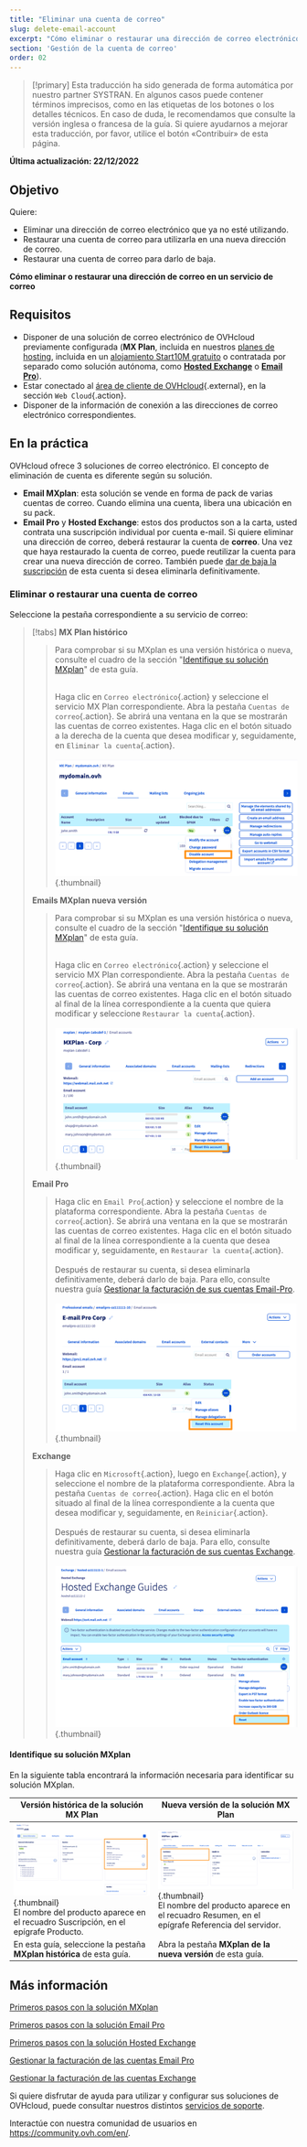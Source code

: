 ```yaml
---
title: "Eliminar una cuenta de correo"
slug: delete-email-account
excerpt: "Cómo eliminar o restaurar una dirección de correo electrónico en un servicio de correo"
section: 'Gestión de la cuenta de correo'
order: 02
---
```


> [!primary]
> Esta traducción ha sido generada de forma automática por nuestro partner SYSTRAN. En algunos casos puede contener términos imprecisos, como en las etiquetas de los botones o los detalles técnicos. En caso de duda, le recomendamos que consulte la versión inglesa o francesa de la guía. Si quiere ayudarnos a mejorar esta traducción, por favor, utilice el botón «Contribuir» de esta página.
>

**Última actualización: 22/12/2022**

## Objetivo

Quiere:

- Eliminar una dirección de correo electrónico que ya no esté utilizando. 
- Restaurar una cuenta de correo para utilizarla en una nueva dirección de correo. 
- Restaurar una cuenta de correo para darlo de baja.

**Cómo eliminar o restaurar una dirección de correo en un servicio de correo**

## Requisitos

- Disponer de una solución de correo electrónico de OVHcloud previamente configurada (**MX Plan**, incluida en nuestros [planes de hosting](https://www.ovhcloud.com/es-es/web-hosting/), incluida en un [alojamiento Start10M gratuito](https://www.ovhcloud.com/es-es/domains/free-web-hosting/) o contratada por separado como solución autónoma, como [**Hosted Exchange**](https://www.ovhcloud.com/es-es/emails/hosted-exchange/) o [**Email Pro**](https://www.ovhcloud.com/es-es/emails/email-pro/)).
- Estar conectado al [área de cliente de OVHcloud](	https://www.ovh.com/auth/?action=gotomanager&from=https://www.ovh.es/&ovhSubsidiary=es){.external}, en la sección `Web Cloud`{.action}.
- Disponer de la información de conexión a las direcciones de correo electrónico correspondientes.

## En la práctica <a name="instructions"></a>

OVHcloud ofrece 3 soluciones de correo electrónico. El concepto de eliminación de cuenta es diferente según su solución.

- **Email MXplan**: esta solución se vende en forma de pack de varias cuentas de correo. Cuando elimina una cuenta, libera una ubicación en su pack. 
- **Email Pro** y **Hosted Exchange**: estos dos productos son a la carta, usted contrata una suscripción individual por cuenta e-mail. Si quiere eliminar una dirección de correo, deberá restaurar la cuenta de **correo**. Una vez que haya restaurado la cuenta de correo, puede reutilizar la cuenta para crear una nueva dirección de correo. También puede [dar de baja la suscripción](https://docs.ovh.com/es/microsoft-collaborative-solutions/gestion-de-la-facturacion-exchange/#eliminar-cuentas) de esta cuenta si desea eliminarla definitivamente.

### Eliminar o restaurar una cuenta de correo

Seleccione la pestaña correspondiente a su servicio de correo:

> [!tabs]
> **MX Plan histórico**
>>
>> Para comprobar si su MXplan es una versión histórica o nueva, consulte el cuadro de la sección "[Identifique su solución MXplan](#whichmxplan)" de esta guía.<br><br>
>>
>> Haga clic en `Correo electrónico`{.action} y seleccione el servicio MX Plan correspondiente. Abra la pestaña `Cuentas de correo`{.action}. Se abrirá una ventana en la que se mostrarán las cuentas de correo existentes. Haga clic en el botón <i class="icons-ellipsis icons-border-rounded icons-masterbrand-blue"></i> situado a la derecha de la cuenta que desea modificar y, seguidamente, en `Eliminar la cuenta`{.action}.<br><br>
>>![Correo electrónico](images/email-mxplan-legacy-reset.png){.thumbnail}<br>
>>
> **Emails MXplan nueva versión**
>>
>> Para comprobar si su MXplan es una versión histórica o nueva, consulte el cuadro de la sección "[Identifique su solución MXplan](#whichmxplan)" de esta guía.<br><br>
>>
>> Haga clic en `Correo electrónico`{.action} y seleccione el servicio MX Plan correspondiente. Abra la pestaña `Cuentas de correo`{.action}. Se abrirá una ventana en la que se mostrarán las cuentas de correo existentes. Haga clic en el botón <i class="icons-ellipsis icons-border-rounded icons-masterbrand-blue"></i> situado al final de la línea correspondiente a la cuenta que quiera modificar y seleccione `Restaurar la cuenta`{.action}.<br><br>
>>![Correo electrónico](images/email-mxplan-new-reset.png) {.thumbnail}<br>
>>
> **Email Pro**
>>
>> Haga clic en `Email Pro`{.action} y seleccione el nombre de la plataforma correspondiente. Abra la pestaña `Cuentas de correo`{.action}. Se abrirá una ventana en la que se mostrarán las cuentas de correo existentes. Haga clic en el botón <i class="icons-ellipsis icons-border-rounded icons-masterbrand-blue"></i> situado al final de la línea correspondiente a la cuenta que desea modificar y, seguidamente, en `Restaurar la cuenta`{.action}.<br><br>
>> Después de restaurar su cuenta, si desea eliminarla definitivamente, deberá darlo de baja. Para ello, consulte nuestra guía [Gestionar la facturación de sus cuentas Email-Pro](https://docs.ovh.com/es/emails-pro/gestion-facturacion-emailpro/).<br><br>
>>![Correo electrónico](images/emailpro-reset.png){.thumbnail}<br>
>>
> **Exchange**
>>
>> Haga clic en `Microsoft`{.action}, luego en `Exchange`{.action}, y seleccione el nombre de la plataforma correspondiente. Abra la pestaña `Cuentas de correo`{.action}. Haga clic en el botón <i class="icons-ellipsis icons-border-rounded icons-masterbrand-blue"></i> situado al final de la línea correspondiente a la cuenta que desea modificar y, seguidamente, en `Reiniciar`{.action}.<br><br>
>> Después de restaurar su cuenta, si desea eliminarla definitivamente, deberá darlo de baja. Para ello, consulte nuestra guía [Gestionar la facturación de sus cuentas Exchange](https://docs.ovh.com/es/microsoft-collaborative-solutions/gestion-de-la-facturacion-exchange/).<br><br>
>>![Correo electrónico](images/exchange-reset.png){.thumbnail}<br>
>>

#### Identifique su solución MXplan <a name="whichmxplan"></a>

En la siguiente tabla encontrará la información necesaria para identificar su solución MXplan.

|Versión histórica de la solución MX Plan|Nueva versión de la solución MX Plan|
|---|---|
|![Correo electrónico](images/mxplan-starter-legacy-step1.png){.thumbnail}<br> El nombre del producto aparece en el recuadro Suscripción, en el epígrafe Producto.|![Correo electrónico](images/mxplan-starter-new-step1.png){.thumbnail}<br>El nombre del producto aparece en el recuadro Resumen, en el epígrafe Referencia del servidor.|
|En esta guía, seleccione la pestaña **MXplan histórica** de esta guía.|Abra la pestaña **MXplan de la nueva versión** de esta guía.|<br>


## Más información

[Primeros pasos con la solución MXplan](https://docs.ovh.com/es/emails/primeros-pasos-correo-compartido/)

[Primeros pasos con la solución Email Pro](https://docs.ovh.com/es/emails-pro/primera-configuracion/)

[Primeros pasos con la solución Hosted Exchange](https://docs.ovh.com/es/microsoft-collaborative-solutions/exchange_20132016_primera_configuracion_del_servicio/)

[Gestionar la facturación de las cuentas Email Pro](hhttps://docs.ovh.com/es/emails-pro/gestion-facturacion-emailpro/)

[Gestionar la facturación de las cuentas Exchange](https://docs.ovh.com/es/microsoft-collaborative-solutions/gestion-de-la-facturacion-exchange/)

Si quiere disfrutar de ayuda para utilizar y configurar sus soluciones de OVHcloud, puede consultar nuestros distintos [servicios de soporte](https://www.ovhcloud.com/es-es/support-levels/).

Interactúe con nuestra comunidad de usuarios en <https://community.ovh.com/en/>.
